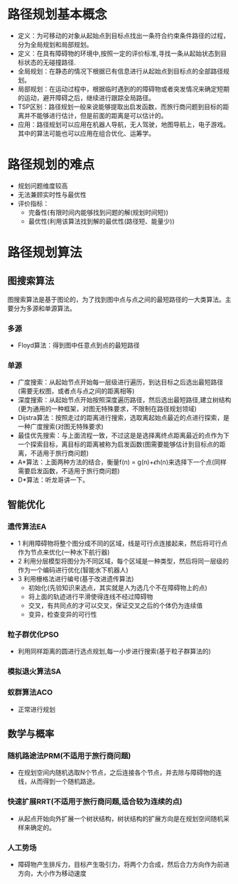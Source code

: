 # 路径规划基本概念
* 定义：为可移动的对象从起始点到目标点找出一条符合约束条件路径的过程，分为全局规划和局部规划。
* 定义：在具有障碍物的环境中,按照一定的评价标准,寻找一条从起始状态到目标状态的无碰撞路径.
* 全局规划：在静态的情况下根据已有信息进行从起始点到目标点的全部路径规划。
* 局部规划：在运动过程中，根据临时遇到的的障碍物或者突发情况来确定短期的运动，避开障碍之后，继续进行跟踪全局路径。
* TSP区别：路径规划一般来说能够提取出启发函数，而旅行商问题到目标的距离并不能够进行估计，但是前面的距离是可以估计的。
* 应用：路径规划可以应用在机器人导航，无人驾驶，地图导航上，电子游戏。其中的算法可能也可以应用在组合优化、运筹学。
# 路径规划的难点
* 规划问题维度较高
* 无法兼顾实时性与最优性
* 评价指标：
    * 完备性(有限时间内能够找到问题的解(规划时间短))
    * 最优性(利用该算法找到解的最优性(路径短、能量少))
# 路径规划算法
## 图搜索算法
图搜索算法是基于图论的，为了找到图中点与点之间的最短路径的一大类算法。主要分为多源和单源算法。
### 多源
* Floyd算法：得到图中任意点到点的最短路径
### 单源
* 广度搜索：从起始节点开始每一层级进行遍历，到达目标之后选出最短路径(需要无权图，或者点与点之间的距离相等)
* 深度搜索：从起始节点开始按照深度遍历路径，然后选出最短路径,建立树结构(更为通用的一种框架，对图无特殊要求，不限制在路径规划领域)
* Dijstra算法：按照走过的距离进行搜索，选取离起始点最近的点进行探索，是一种广度搜索(对图无特殊要求)
* 最佳优先搜索：与上面流程一致，不过这是是选择离终点距离最近的点作为下一个探索目标，离目标的距离被称为启发函数(图需要能够估计到目标点的距离，不适用于旅行商问题)
* A*算法：上面两种方法的结合，衡量f(n) = g(n)+$\epsilon$h(n)来选择下一个点(同样需要启发函数，不适用于旅行商问题)
* D*算法：听龙哥讲一下。
## 智能优化
### 遗传算法EA
* 1 利用障碍物将整个图分成不同的区域，线是可行点连接起来，然后将可行点作为节点来优化(一种水下航行器)
* 2 利用分层模型将图分为不同区域，每个区域是一种类型，然后将同一层级的作为一个编码进行优化(智能水下机器人)
* 3 利用栅格法进行编号(基于改进遗传算法)
    * 初始化(先验知识来选点，其实就是人为选几个不在障碍物上的点)
    * 将上面的轨迹进行平滑使得连线不经过障碍物
    * 交叉，有共同点的才可以交叉，保证交叉之后的个体仍为连续值
    * 变异，检查变异的可行性
### 粒子群优化PSO
* 利用同样距离的圆进行选点规划,每一小步进行搜索(基于粒子群算法的)
### 模拟退火算法SA
### 蚁群算法ACO
* 正常进行规划
## 数学与概率
### 随机路途法PRM(不适用于旅行商问题)
* 在规划空间内随机选取N个节点，之后连接各个节点，并去除与障碍物的连线，从而得到一个随机路途。
### 快速扩展RRT(不适用于旅行商问题,适合较为连续的点)
* 从起点开始向外扩展一个树状结构，树状结构的扩展方向是在规划空间随机采样来确定的。
### 人工势场
* 障碍物产生排斥力，目标产生吸引力，将两个力合成，然后合力方向作为前进方向，大小作为移动速度

